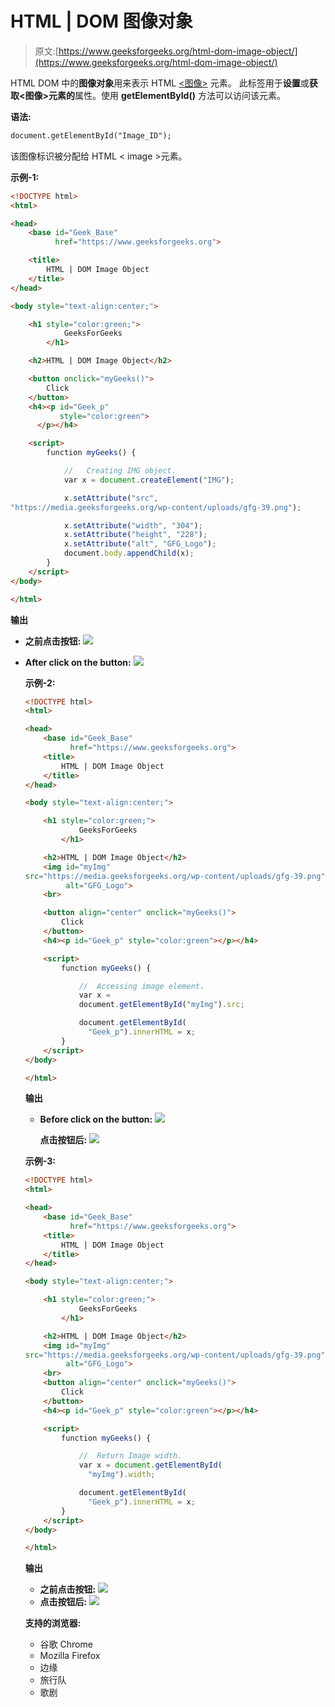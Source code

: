 # HTML | DOM 图像对象

> 原文:[https://www.geeksforgeeks.org/html-dom-image-object/](https://www.geeksforgeeks.org/html-dom-image-object/)

HTML DOM 中的**图像对象**用来表示 HTML [<图像>](https://www.geeksforgeeks.org/html-images/) 元素。
此标签用于**设置**或**获取<图像>元素的**属性。使用 **getElementById()** 方法可以访问该元素。

**语法:**

```html
document.getElementById("Image_ID");

```

该图像标识被分配给 HTML < image >元素。

**示例-1:**

```html
<!DOCTYPE html>
<html>

<head>
    <base id="Geek_Base"
          href="https://www.geeksforgeeks.org">

    <title>
        HTML | DOM Image Object
    </title>
</head>

<body style="text-align:center;">

    <h1 style="color:green;">  
            GeeksForGeeks  
        </h1>

    <h2>HTML | DOM Image Object</h2>

    <button onclick="myGeeks()">
        Click
    </button>
    <h4><p id="Geek_p" 
           style="color:green">
      </p></h4>

    <script>
        function myGeeks() {

            //   Creating IMG object.
            var x = document.createElement("IMG");

            x.setAttribute("src", 
"https://media.geeksforgeeks.org/wp-content/uploads/gfg-39.png");

            x.setAttribute("width", "304");
            x.setAttribute("height", "228");
            x.setAttribute("alt", "GFG_Logo");
            document.body.appendChild(x);
        }
    </script>
</body>

</html>
```

**输出**

*   **之前点击按钮:**
    ![](img/4362781b69ee24612c1029383be4d961.png)
*   **After click on the button:**
    ![](img/22f59dfc10e529225453a6060baa017f.png)

    >

    **示例-2:**

    ```html
    <!DOCTYPE html>
    <html>

    <head>
        <base id="Geek_Base"
              href="https://www.geeksforgeeks.org">
        <title>
            HTML | DOM Image Object
        </title>
    </head>

    <body style="text-align:center;">

        <h1 style="color:green;">  
                GeeksForGeeks  
            </h1>

        <h2>HTML | DOM Image Object</h2>
        <img id="myImg"
    src="https://media.geeksforgeeks.org/wp-content/uploads/gfg-39.png" 
             alt="GFG_Logo">
        <br>

        <button align="center" onclick="myGeeks()">
            Click
        </button>
        <h4><p id="Geek_p" style="color:green"></p></h4>

        <script>
            function myGeeks() {

                //  Accessing image element.
                var x = 
                document.getElementById("myImg").src;

                document.getElementById(
                  "Geek_p").innerHTML = x;
            }
        </script>
    </body>

    </html>
    ```

    **输出**

    *   **Before click on the button:**
        ![](img/9c05414672ab5c0ae88b0b02127ceaf3.png)

        **点击按钮后:**
        ![](img/9e409fd72219fbd136fd0823945dda3c.png)

    **示例-3:**

    ```html
    <!DOCTYPE html>
    <html>

    <head>
        <base id="Geek_Base" 
              href="https://www.geeksforgeeks.org">
        <title>
            HTML | DOM Image Object
        </title>
    </head>

    <body style="text-align:center;">

        <h1 style="color:green;">  
                GeeksForGeeks  
            </h1>

        <h2>HTML | DOM Image Object</h2>
        <img id="myImg" 
    src="https://media.geeksforgeeks.org/wp-content/uploads/gfg-39.png"
             alt="GFG_Logo">
        <br>
        <button align="center" onclick="myGeeks()">
            Click
        </button>
        <h4><p id="Geek_p" style="color:green"></p></h4>

        <script>
            function myGeeks() {

                //  Return Image width.
                var x = document.getElementById(
                  "myImg").width;

                document.getElementById(
                  "Geek_p").innerHTML = x;
            }
        </script>
    </body>

    </html>
    ```

    **输出**

    *   **之前点击按钮:**
        ![](img/9c05414672ab5c0ae88b0b02127ceaf3.png)
    *   **点击按钮后:**
        ![](img/fc47c9f921ad20744a529662b3cb53d4.png)

    **支持的浏览器:**

    *   谷歌 Chrome
    *   Mozilla Firefox
    *   边缘
    *   旅行队
    *   歌剧
